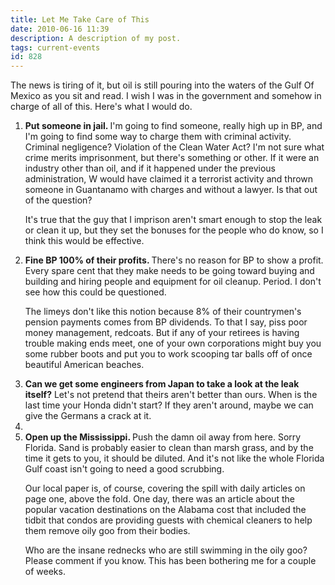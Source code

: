 ```yaml
---
title: Let Me Take Care of This
date: 2010-06-16 11:39
description: A description of my post.
tags: current-events
id: 828
---
```

The news is tiring of it, but oil is still pouring into the waters of the Gulf Of Mexico as you sit and read.  I wish I was in the government and somehow in charge of all of this.  Here's what I would do.

<ol><li><b>Put someone in jail.  </b>I'm going to find someone, really high up in BP, and I'm going to find some way to charge them with criminal activity.  Criminal negligence?  Violation of the Clean Water Act?  I'm not sure what crime merits imprisonment, but there's something or other.  If it were an industry other than oil, and if it happened under the previous administration, W would have claimed it a terrorist activity and thrown someone in Guantanamo with charges and without a lawyer.  Is that out of the question?

It's true that the guy that I imprison aren't smart enough to stop the leak or clean it up, but they set the bonuses for the people who do know, so I think this would be effective.</li>

<li><b>Fine BP 100% of their profits.  </b>There's no reason for BP to show a profit.  Every spare cent that they make needs to be going toward buying and building and hiring people and equipment for oil cleanup.  Period.  I don't see how this could be questioned.

The limeys don't like this notion because 8% of their countrymen's pension payments comes from BP dividends.  To that I say, piss poor money management, redcoats.  But if any of your retirees is having trouble making ends meet, one of your own corporations might buy you some rubber boots and put you to work scooping tar balls off of once beautiful American beaches.</li>

<li><b>Can we get some engineers from Japan to take a look at the leak itself?</b>  Let's not pretend that theirs aren't better than ours.  When is the last time your Honda didn't start?  If they aren't around, maybe we can give the Germans a crack at it.<li>

<li><b>Open up the Mississippi.  </b>Push the damn oil away from here.  Sorry Florida.  Sand is probably easier to clean than marsh grass, and by the time it gets to you, it should be diluted.  And it's not like the whole Florida Gulf coast isn't going to need a good scrubbing.</li></ul>

Our local paper is, of course, covering the spill with daily articles on page one, above the fold.  One day, there was an article about the popular vacation destinations on the Alabama cost that included the tidbit that condos are providing guests with chemical cleaners to help them remove oily goo from their bodies.

Who are the insane rednecks who are still swimming in the oily goo?  Please comment if you know.  This has been bothering me for a couple of weeks.